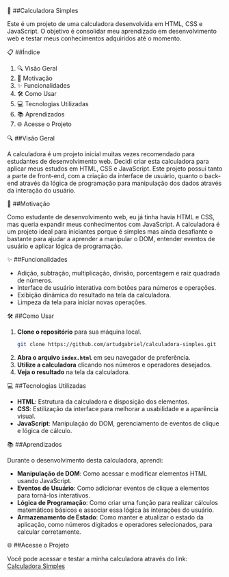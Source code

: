 📐 ##Calculadora Simples

Este é um projeto de uma calculadora desenvolvida em HTML, CSS e JavaScript. O objetivo é consolidar meu aprendizado em desenvolvimento web e testar meus conhecimentos adquiridos até o momento.

📋 ##Índice

1. 🔍 Visão Geral
2. 🎯 Motivação
3. ✨ Funcionalidades
4. 🛠️ Como Usar
5. 💻 Tecnologias Utilizadas
6. 📚 Aprendizados
7. 🌐 Acesse o Projeto

🔍 ##Visão Geral

A calculadora é um projeto inicial muitas vezes recomendado para estudantes de desenvolvimento web. Decidi criar esta calculadora para aplicar meus estudos em HTML, CSS e JavaScript. Este projeto possui tanto a parte de front-end, com a criação da interface de usuário, quanto o back-end através da lógica de programação para manipulação dos dados através da interação do usuário.

🎯 ##Motivação

Como estudante de desenvolvimento web, eu já tinha havia HTML e CSS, mas queria expandir meus conhecimentos com JavaScript. A calculadora é um projeto ideal para iniciantes porque é simples mas ainda desafiante o bastante para ajudar a aprender a manipular o DOM, entender eventos de usuário e aplicar lógica de programação.

✨ ##Funcionalidades

- Adição, subtração, multiplicação, divisão, porcentagem e raiz quadrada de números.
- Interface de usuário interativa com botões para números e operações.
- Exibição dinâmica do resultado na tela da calculadora.
- Limpeza da tela para iniciar novas operações.

🛠️ ##Como Usar

1. **Clone o repositório** para sua máquina local.
   ```bash
   git clone https://github.com/artudgabriel/calculadora-simples.git
   ```
2. **Abra o arquivo `index.html`** em seu navegador de preferência.
3. **Utilize a calculadora** clicando nos números e operadores desejados.
4. **Veja o resultado** na tela da calculadora.

💻 ##Tecnologias Utilizadas

- **HTML**: Estrutura da calculadora e disposição dos elementos.
- **CSS**: Estilização da interface para melhorar a usabilidade e a aparência visual.
- **JavaScript**: Manipulação do DOM, gerenciamento de eventos de clique e lógica de cálculo.

📚 ##Aprendizados

Durante o desenvolvimento desta calculadora, aprendi:

- **Manipulação de DOM**: Como acessar e modificar elementos HTML usando JavaScript.
- **Eventos de Usuário**: Como adicionar eventos de clique a elementos para torná-los interativos.
- **Lógica de Programação**: Como criar uma função para realizar cálculos matemáticos básicos e associar essa lógica às interações do usuário.
- **Armazenamento de Estado**: Como manter e atualizar o estado da aplicação, como números digitados e operadores selecionados, para calcular corretamente.

🌐 ##Acesse o Projeto

Você pode acessar e testar a minha calculadora através do link: [Calculadora Simples](https://calculadora-simples-pi-gray.vercel.app/)
